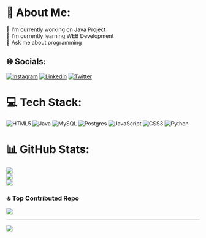 # 💫 About Me:
🔭 I’m currently working on Java Project<br>🌱 I’m currently learning WEB Development<br>💬 Ask me about  programming <br>


## 🌐 Socials:
[![Instagram](https://img.shields.io/badge/Instagram-%23E4405F.svg?logo=Instagram&logoColor=white)](https://instagram.com/priyanshu_1.00) [![LinkedIn](https://img.shields.io/badge/LinkedIn-%230077B5.svg?logo=linkedin&logoColor=white)](https://linkedin.com/in/priyanshu1407) [![Twitter](https://img.shields.io/badge/Twitter-%231DA1F2.svg?logo=Twitter&logoColor=white)](https://twitter.com/priyanshu__100) 

# 💻 Tech Stack:
![HTML5](https://img.shields.io/badge/html5-%23E34F26.svg?style=for-the-badge&logo=html5&logoColor=white) ![Java](https://img.shields.io/badge/java-%23ED8B00.svg?style=for-the-badge&logo=openjdk&logoColor=white) ![MySQL](https://img.shields.io/badge/mysql-%2300000f.svg?style=for-the-badge&logo=mysql&logoColor=white) ![Postgres](https://img.shields.io/badge/postgres-%23316192.svg?style=for-the-badge&logo=postgresql&logoColor=white) ![JavaScript](https://img.shields.io/badge/javascript-%23323330.svg?style=for-the-badge&logo=javascript&logoColor=%23F7DF1E) ![CSS3](https://img.shields.io/badge/css3-%231572B6.svg?style=for-the-badge&logo=css3&logoColor=white) ![Python](https://img.shields.io/badge/python-3670A0?style=for-the-badge&logo=python&logoColor=ffdd54)
# 📊 GitHub Stats:
![](https://github-readme-stats.vercel.app/api?username=priyanshu147&theme=dark&hide_border=false&include_all_commits=false&count_private=false)<br/>
![](https://github-readme-streak-stats.herokuapp.com/?user=priyanshu147&theme=dark&hide_border=false)<br/>
![](https://github-readme-stats.vercel.app/api/top-langs/?username=priyanshu147&theme=dark&hide_border=false&include_all_commits=false&count_private=false&layout=compact)

### 🔝 Top Contributed Repo
![](https://github-contributor-stats.vercel.app/api?username=priyanshu147&limit=5&theme=dark&combine_all_yearly_contributions=true)

---
[![](https://visitcount.itsvg.in/api?id=priyanshu147&icon=0&color=0)](https://visitcount.itsvg.in)
